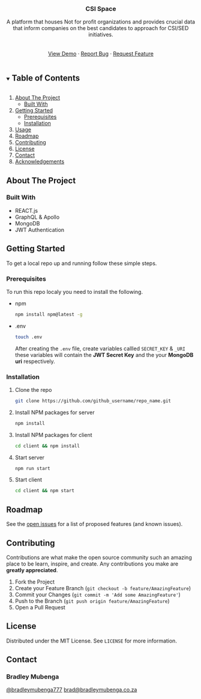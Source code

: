 <!-- PROJECT LOGO -->
<br />
<p align="center">
  <h3 align="center">CSI Space</h3>

  <p align="center">
    A platform that houses Not for profit organizations and provides crucial data that inform companies on the best candidates to approach for CSI/SED initiatives.
    <br />
    <br />
    <br />
    <a href="https://github.com/indlela-media/CSRspace">View Demo</a>
    ·
    <a href="https://github.com/indlela-media/CSRspace/issues">Report Bug</a>
    ·
    <a href="https://github.com/indlela-media/CSRspace/issues">Request Feature</a>
  </p>
</p>



<!-- TABLE OF CONTENTS -->
<details open="open">
  <summary><h2 style="display: inline-block">Table of Contents</h2></summary>
  <ol>
    <li>
      <a href="#about-the-project">About The Project</a>
      <ul>
        <li><a href="#built-with">Built With</a></li>
      </ul>
    </li>
    <li>
      <a href="#getting-started">Getting Started</a>
      <ul>
        <li><a href="#prerequisites">Prerequisites</a></li>
        <li><a href="#installation">Installation</a></li>
      </ul>
    </li>
    <li><a href="#usage">Usage</a></li>
    <li><a href="#roadmap">Roadmap</a></li>
    <li><a href="#contributing">Contributing</a></li>
    <li><a href="#license">License</a></li>
    <li><a href="#contact">Contact</a></li>
    <li><a href="#acknowledgements">Acknowledgements</a></li>
  </ol>
</details>



<!-- ABOUT THE PROJECT -->
## About The Project

### Built With

* []()REACT.js
* []()GraphQL & Apollo
* []()MongoDB
* []()JWT Authentication
<!-- GETTING STARTED -->
## Getting Started

To get a local repo up and running follow these simple steps.

### Prerequisites

To run this repo localy you need to install the following.
* npm
  ```sh
  npm install npm@latest -g
  ```

* .env
  ```sh
  touch .env
  ```
  After creating the ``.env`` file, create variables callled ``SECRET_KEY`` & ``_URI`` these variables will contain the **JWT Secret Key** and the your **MongoDB uri** respectively.

### Installation

1. Clone the repo
   ```sh
   git clone https://github.com/github_username/repo_name.git
   ```
2. Install NPM packages for server
   ```sh
   npm install
   ```
3. Install NPM packages for client
   ```sh
   cd client && npm install
   ```
4. Start server
   ```sh
   npm run start
   ```
5. Start client
   ```sh
   cd client && npm start
   ```

<!-- ROADMAP -->
## Roadmap

See the [open issues](https://github.com/github_username/repo_name/issues) for a list of proposed features (and known issues).



<!-- CONTRIBUTING -->
## Contributing

Contributions are what make the open source community such an amazing place to be learn, inspire, and create. Any contributions you make are **greatly appreciated**.

1. Fork the Project
2. Create your Feature Branch (`git checkout -b feature/AmazingFeature`)
3. Commit your Changes (`git commit -m 'Add some AmazingFeature'`)
4. Push to the Branch (`git push origin feature/AmazingFeature`)
5. Open a Pull Request



<!-- LICENSE -->
## License

Distributed under the MIT License. See `LICENSE` for more information.



<!-- CONTACT -->
## Contact

### Bradley Mubenga 
[@bradleymubenga777](https://github.com/bradleymubenga777)
[brad@bradleymubenga.co.za](mailto:brad@bradleymubenga.co.za)

<!-- MARKDOWN LINKS & IMAGES -->
<!-- https://www.markdownguide.org/basic-syntax/#reference-style-links -->
[contributors-shield]: https://img.shields.io/github/contributors/github_username/repo.svg?style=for-the-badge
[contributors-url]: https://github.com/github_username/repo/graphs/contributors
[forks-shield]: https://img.shields.io/github/forks/github_username/repo.svg?style=for-the-badge
[forks-url]: https://github.com/github_username/repo/network/members
[stars-shield]: https://img.shields.io/github/stars/github_username/repo.svg?style=for-the-badge
[stars-url]: https://github.com/github_username/repo/stargazers
[issues-shield]: https://img.shields.io/github/issues/github_username/repo.svg?style=for-the-badge
[issues-url]: https://github.com/github_username/repo/issues
[license-shield]: https://img.shields.io/github/license/github_username/repo.svg?style=for-the-badge
[license-url]: https://github.com/github_username/repo/blob/master/LICENSE.txt
[linkedin-shield]: https://img.shields.io/badge/-LinkedIn-black.svg?style=for-the-badge&logo=linkedin&colorB=555
[linkedin-url]: https://linkedin.com/in/github_username
